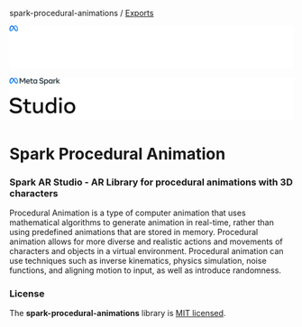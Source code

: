 spark-procedural-animations / [Exports](modules.md)

![Meta Spark Studio](./documentation_src/MetaSparkDark.png#gh-dark-mode-only)

![Meta Spark Studio](./documentation_src/MetaSparkLight.png#gh-light-mode-only)

# Spark Procedural Animation

### Spark AR Studio - AR Library for procedural animations with 3D characters

Procedural Animation is a type of computer animation that uses mathematical algorithms to generate animation in real-time, rather than using predefined animations that are stored in memory. Procedural animation allows for more diverse and realistic actions and movements of characters and objects in a virtual environment. Procedural animation can use techniques such as inverse kinematics, physics simulation, noise functions, and aligning motion to input, as well as introduce randomness.

### License

The **spark-procedural-animations** library is [MIT licensed](./LICENSE).

